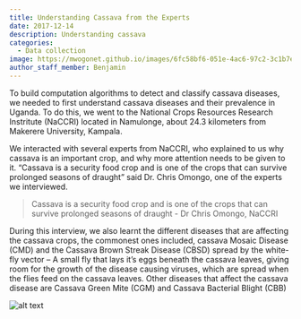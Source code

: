 ```yaml
---
title: Understanding Cassava from the Experts
date: 2017-12-14
description: Understanding cassava
categories:
  - Data collection
image: https://mwogonet.github.io/images/6fc58bf6-051e-4ac6-97c2-3c1b7e4f4a0c.jpeg
author_staff_member: Benjamin
---
```

To build computation algorithms to detect and classify cassava diseases, we needed to first understand cassava diseases and their prevalence in Uganda. To do this, we went to the National Crops Resources Research Instritute (NaCCRI) located in Namulonge, about 24.3 kilometers from Makerere University, Kampala.

We interacted with several experts from NaCCRI, who explained to us why cassava is an important crop, and why more attention needs to be given to it. “Cassava is a security food crop and is one of the crops that can survive prolonged seasons of draught” said Dr. Chris Omongo, one of the experts we interviewed.
> Cassava is a security food crop and is one of the crops that can survive prolonged seasons of draught - Dr Chris Omongo, NaCCRI

During this interview, we also learnt the different diseases that are affecting the cassava crops, the commonest ones included, cassava Mosaic Disease (CMD) and the Cassava Brown Streak Disease (CBSD) spread by the white-fly vector – A small fly that lays it’s eggs beneath the cassava leaves, giving room for the growth of the disease causing viruses, which are spread when the flies feed on the cassava leaves. Other diseases that affect the cassava disease are Cassava Green Mite (CGM) and Cassava Bacterial Blight (CBB)

![alt text](https://mwogonet.github.io/images/4d293ec3-36b0-491b-a02d-84a01a58009f.jpeg "Logo Title Text 1")

